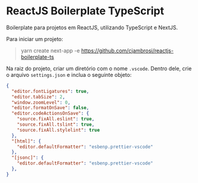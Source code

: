 # ReactJS Boilerplate TypeScript

Boilerplate para projetos em ReactJS, utilizando TypeScript e NextJS.

Para iniciar um projeto:

> yarn create next-app -e https://github.com/cjambrosi/reactjs-boilerplate-ts

Na raiz do projeto, criar um diretório com o nome `.vscode`. Dentro dele, crie o arquivo `settings.json` e inclua o seguinte objeto:

```json
{
  "editor.fontLigatures": true,
  "editor.tabSize": 2,
  "window.zoomLevel": 0,
  "editor.formatOnSave": false,
  "editor.codeActionsOnSave": {
    "source.fixAll.eslint": true,
    "source.fixAll.tslint": true,
    "source.fixAll.stylelint": true
  },
  "[html]": {
    "editor.defaultFormatter": "esbenp.prettier-vscode"
  },
  "[jsonc]": {
    "editor.defaultFormatter": "esbenp.prettier-vscode"
  },
}

```
